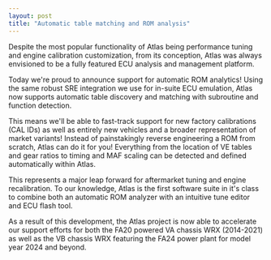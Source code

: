 ```yaml
---
layout: post
title: "Automatic table matching and ROM analysis"
---
```


Despite the most popular functionality of Atlas being performance tuning and engine calibration customization, from its conception, Atlas was always envisioned to be a fully featured ECU analysis and management platform.

Today we're proud to announce support for automatic ROM analytics! Using the same robust SRE integration we use for in-suite ECU emulation, Atlas now supports automatic table discovery and matching with subroutine and function detection.

This means we'll be able to fast-track support for new factory calibrations (CAL IDs) as well as entirely new vehicles and a broader representation of market variants! Instead of painstakingly reverse engineering a ROM from scratch, Atlas can do it for you!
Everything from the location of VE tables and gear ratios to timing and MAF scaling can be detected and defined automatically within Atlas.


This represents a major leap forward for aftermarket tuning and engine recalibration. To our knowledge, Atlas is the first software suite in it's class to combine both an automatic ROM analyzer with an intuitive tune editor and ECU flash tool.

As a result of this development, the Atlas project is now able to accelerate our support efforts for both the FA20 powered VA chassis WRX (2014-2021) as well as the VB chassis WRX featuring the FA24 power plant for model year 2024 and beyond.
